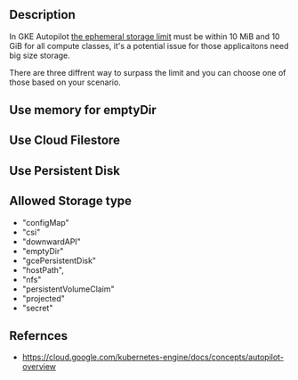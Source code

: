#

## Description

In GKE Autopilot [the ephemeral storage limit](https://cloud.google.com/kubernetes-engine/docs/concepts/autopilot-resource-requests#min-max-requests) must be within 10 MiB and 10 GiB for all compute classes, it's a potential issue for those applicaitons need big size storage. 

There are three diffrent way to surpass the limit and you can choose one of those based on your scenario.

## Use memory for emptyDir

## Use Cloud Filestore

## Use Persistent Disk


## Allowed Storage type 

- "configMap"
- "csi"
- "downwardAPI"
- "emptyDir"
- "gcePersistentDisk"
- "hostPath",
- "nfs"
- "persistentVolumeClaim"
- "projected"
- "secret"

## Refernces

- https://cloud.google.com/kubernetes-engine/docs/concepts/autopilot-overview